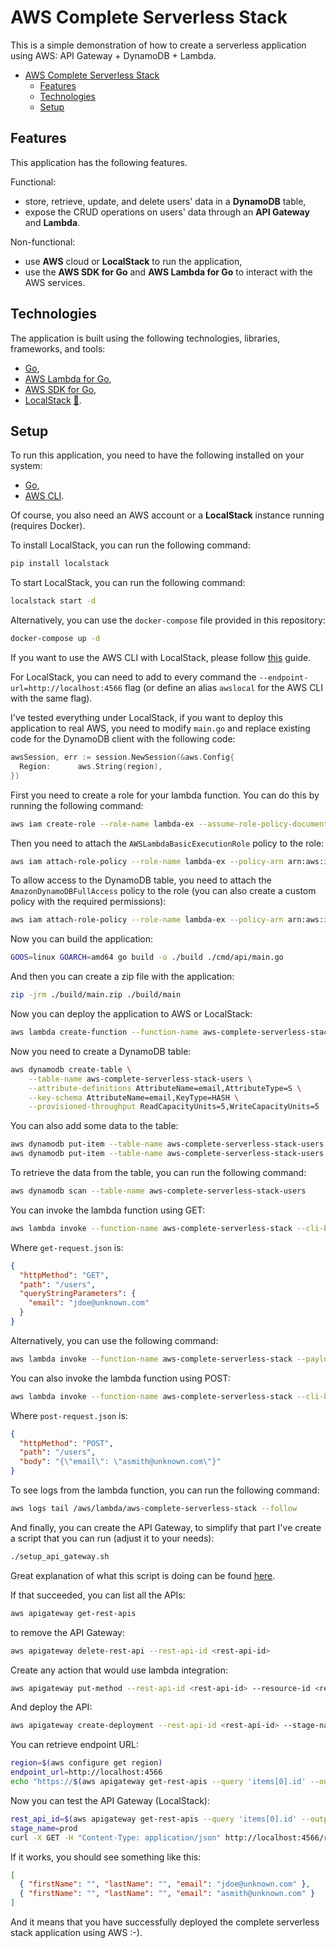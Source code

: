 # AWS Complete Serverless Stack

This is a simple demonstration of how to create a serverless application using AWS: API Gateway + DynamoDB + Lambda.

- [AWS Complete Serverless Stack](#aws-complete-serverless-stack)
  - [Features](#features)
  - [Technologies](#technologies)
  - [Setup](#setup)

## Features

This application has the following features.

Functional:

- store, retrieve, update, and delete users' data in a **DynamoDB** table,
- expose the CRUD operations on users' data through an **API Gateway** and **Lambda**.

Non-functional:

- use **AWS** cloud or **LocalStack** to run the application,
- use the **AWS SDK for Go** and **AWS Lambda for Go** to interact with the AWS services.

## Technologies

The application is built using the following technologies, libraries, frameworks, and tools:

- [Go](https://golang.org/),
- [AWS Lambda for Go](https://github.com/aws/aws-lambda-go),
- [AWS SDK for Go](https://github.com/aws/aws-sdk-go),
- [LocalStack](https://github.com/localstack/localstack) [📖](https://docs.localstack.cloud/user-guide/integrations/aws-cli/#localstack-aws-cli-awslocal).

## Setup

To run this application, you need to have the following installed on your system:

- [Go](https://golang.org/),
- [AWS CLI](https://aws.amazon.com/cli/).

Of course, you also need an AWS account or a **LocalStack** instance running (requires Docker).

To install LocalStack, you can run the following command:

```bash
pip install localstack
```

To start LocalStack, you can run the following command:

```bash
localstack start -d
```

Alternatively, you can use the `docker-compose` file provided in this repository:

```bash
docker-compose up -d
```

If you want to use the AWS CLI with LocalStack, please follow [this](https://docs.localstack.cloud/user-guide/integrations/aws-cli/#localstack-aws-cli-awslocal) guide.

For LocalStack, you can need to add to every command the `--endpoint-url=http://localhost:4566` flag (or define an alias `awslocal` for the AWS CLI with the same flag).

I've tested everything under LocalStack, if you want to deploy this application to real AWS, you need to modify `main.go` and replace existing code for the DynamoDB client with the following code:

```go
awsSession, err := session.NewSession(&aws.Config{
  Region:      aws.String(region),
})
```

First you need to create a role for your lambda function. You can do this by running the following command:

```bash
aws iam create-role --role-name lambda-ex --assume-role-policy-document file://trust-policy.json
```

Then you need to attach the `AWSLambdaBasicExecutionRole` policy to the role:

```bash
aws iam attach-role-policy --role-name lambda-ex --policy-arn arn:aws:iam::aws:policy/service-role/AWSLambdaBasicExecutionRole
```

To allow access to the DynamoDB table, you need to attach the `AmazonDynamoDBFullAccess` policy to the role (you can also create a custom policy with the required permissions):

```bash
aws iam attach-role-policy --role-name lambda-ex --policy-arn arn:aws:iam::aws:policy/AmazonDynamoDBFullAccess
```

Now you can build the application:

```bash
GOOS=linux GOARCH=amd64 go build -o ./build ./cmd/api/main.go
```

And then you can create a zip file with the application:

```bash
zip -jrm ./build/main.zip ./build/main
```

Now you can deploy the application to AWS or LocalStack:

```bash
aws lambda create-function --function-name aws-complete-serverless-stack --runtime go1.x --role arn:aws:iam::PUT_YOUR_ID_HERE:role/lambda-ex --handler main --zip-file fileb://./build/main.zip --timeout 900
```

Now you need to create a DynamoDB table:

```bash
aws dynamodb create-table \
    --table-name aws-complete-serverless-stack-users \
    --attribute-definitions AttributeName=email,AttributeType=S \
    --key-schema AttributeName=email,KeyType=HASH \
    --provisioned-throughput ReadCapacityUnits=5,WriteCapacityUnits=5
```

You can also add some data to the table:

```bash
aws dynamodb put-item --table-name aws-complete-serverless-stack-users --item '{"email": {"S": "jdoe@unknown.com"}}'
aws dynamodb put-item --table-name aws-complete-serverless-stack-users --item '{"email": {"S": "asmith@unknown.com"}}'
```

To retrieve the data from the table, you can run the following command:

```bash
aws dynamodb scan --table-name aws-complete-serverless-stack-users
```

You can invoke the lambda function using GET:

```bash
aws lambda invoke --function-name aws-complete-serverless-stack --cli-binary-format raw-in-base64-out --payload file://get-request.json response.json
```

Where `get-request.json` is:

```json
{
  "httpMethod": "GET",
  "path": "/users",
  "queryStringParameters": {
    "email": "jdoe@unknown.com"
  }
}
```

Alternatively, you can use the following command:

```bash
aws lambda invoke --function-name aws-complete-serverless-stack --payload "{\"httpMethod\": \"GET\", \"path\": \"/users\", \"queryStringParameters\": {}}" --endpoint-url=http://localhost:4566 response.json
```

You can also invoke the lambda function using POST:

```bash
aws lambda invoke --function-name aws-complete-serverless-stack --cli-binary-format raw-in-base64-out --payload file://post-request.json response.json
```

Where `post-request.json` is:

```json
{
  "httpMethod": "POST",
  "path": "/users",
  "body": "{\"email\": \"asmith@unknown.com\"}"
}
```

To see logs from the lambda function, you can run the following command:

```bash
aws logs tail /aws/lambda/aws-complete-serverless-stack --follow
```

And finally, you can create the API Gateway, to simplify that part I've create a script that you can run (adjust it to your needs):

```bash
./setup_api_gateway.sh
```

Great explanation of what this script is doing can be found [here](https://conor-aspell.medium.com/creating-an-api-gateway-using-the-aws-cli-dbed2849a773).

If that succeeded, you can list all the APIs:

```bash
aws apigateway get-rest-apis
```

to remove the API Gateway:

```bash
aws apigateway delete-rest-api --rest-api-id <rest-api-id>
```

Create any action that would use lambda integration:

```bash
aws apigateway put-method --rest-api-id <rest-api-id> --resource-id <resource-id> --http-method POST --authorization-type
```

And deploy the API:

```bash
aws apigateway create-deployment --rest-api-id <rest-api-id> --stage-name dev
```

You can retrieve endpoint URL:

```bash
region=$(aws configure get region)
endpoint_url=http://localhost:4566
echo "https://$(aws apigateway get-rest-apis --query 'items[0].id' --output text --region $region --endpoint-url=$endpoint_url).execute-api.$region.amazonaws.com/prod"
```

Now you can test the API Gateway (LocalStack):

```bash
rest_api_id=$(aws apigateway get-rest-apis --query 'items[0].id' --output text --region $region --endpoint-url=$endpoint_url)
stage_name=prod
curl -X GET -H "Content-Type: application/json" http://localhost:4566/restapis/$rest_api_id/$stage_name/_user_request_/
```

If it works, you should see something like this:

```json
[
  { "firstName": "", "lastName": "", "email": "jdoe@unknown.com" },
  { "firstName": "", "lastName": "", "email": "asmith@unknown.com" }
]
```

And it means that you have successfully deployed the complete serverless stack application using AWS :-).
